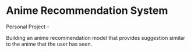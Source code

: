 # Anime Recommendation System
Personal Project - 

Building an anime recommendation model that provides suggestion similar to the anime that the user has seen.

